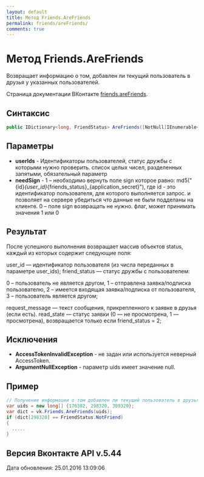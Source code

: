 ```yaml
---
layout: default
title: Метод Friends.AreFriends
permalink: friends/areFriends/
comments: true
---
```

# Метод Friends.AreFriends
Возвращает информацию о том, добавлен ли текущий пользователь в друзья у указанных пользователей.

Страница документации ВКонтакте [friends.areFriends](https://vk.com/dev/friends.areFriends).
## Синтаксис
``` csharp
public IDictionary<long, FriendStatus> AreFriends([NotNull]IEnumerable<long> userIds, bool? needSign = null)
```

## Параметры
+ **userIds** - Идентификаторы пользователей, статус дружбы с которыми нужно проверить. список целых чисел, разделенных запятыми, обязательный параметр
+ **needSign** - 1 – необходимо вернуть поле sign которое равно: 
md5("{id}_{user_id}_{friends_status}_{application_secret}"), где id - это идентификатор пользователя, для которого выполняется запрос. 
и позволяет на сервере убедиться что данные не были подделаны на клиенте. 
0 – поле sign возвращать не нужно. флаг, может принимать значения 1 или 0

## Результат
После успешного выполнения возвращает массив объектов status, каждый из которых содержит следующие поля: 

user_id — идентификатор пользователя (из числа переданных в параметре user_ids); 
friend_status — статус дружбы с пользователем: 

0 – пользователь не является другом, 
1 – отправлена заявка/подписка пользователю, 
2 – имеется входящая заявка/подписка от пользователя, 
3 – пользователь является другом; 

request_message — текст сообщения, прикрепленного к заявке в друзья (если есть). 
read_state — статус заявки (0 — не просмотрена, 1 — просмотрена), возвращается только если friend_status = 2;

## Исключения
+ **AccessTokenInvalidException** - не задан или используется неверный AccessToken.
+ **ArgumentNullException** - параметр uids имеет значение null.

## Пример
```csharp
// Получение информации о том добавлен ли текущий пользователь в друзья у указанных пользователей и проверяет наличие исходящей или входящей заявки в друзья (подписки).
var uids = new long[] {176382, 298320, 389320};
var dict = vk.Friends.AreFriends(uids);
if (dict[298320] == FriendStatus.NotFriend)
{
  .....
}
```

## Версия Вконтакте API v.5.44
Дата обновления: 25.01.2016 13:09:06
